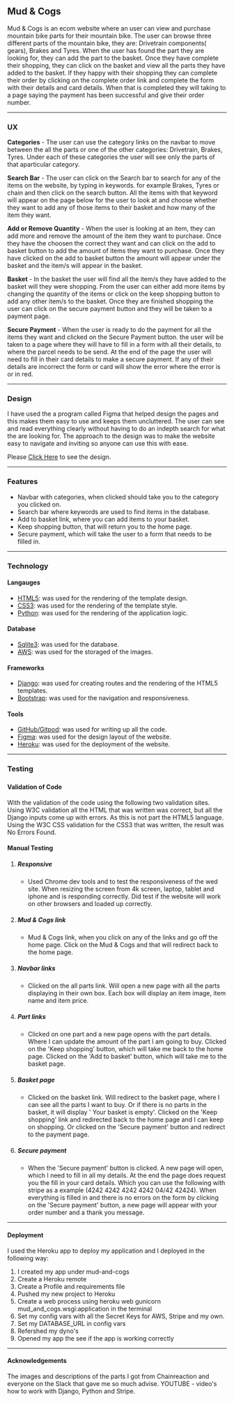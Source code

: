 <h2>Mud & Cogs</h2>

Mud & Cogs is an ecom website where an user can view and purchase mountain bike parts for their mountain bike.
The user can browse three different parts of the mountain bike, they are: Drivetrain components( gears), Brakes and
Tyres. When the user has found the part they are looking for, they can add the part to the basket. Once they have
complete their shopping, they can click on the basket and view all the parts they have added to the basket. If they
happy with their shopping they can complete their order by clicking on the complete order link and complete the form
with their details and card details. When that is completed they will taking to a page saying the payment has been 
successful and give their order number.

<hr/> 

<h3>UX</h3>

<strong>Categories</strong> - The user can use the category links on the navbar to move between the all the parts or one of the other categories:
                              Drivetrain, Brakes, Tyres. Under each of these categories the user will see only the parts of that aparticular category.

<strong>Search Bar</strong> - The user can click on the Search bar to search for any of the items on the website, by typing in keywords. for example 
                              Brakes, Tyres or chain and then click on the search button. All the items with that keyword will appear on the page below
                              for the user to look at and choose whether they want to add any of those items to their basket and how many of the item they want.
                                                
<strong>Add or Remove Quantity</strong> - When the user is looking at an item, they can add more and remove the amount of the item they want to purchase.
                                          Once they have the choosen the correct they want and can click on the add to basket button to add the amount of
                                          items they want to purchase. Once they have clicked on the add to basket button the amount will appear under the
                                          basket and the item/s will appear in the basket.

<strong>Basket</strong> - In the basket the user will find all the item/s they have added to the basket will they were shopping. From the user can either add
                          more items by changing the quantity of the items or click on the keep shopping button to add any other item/s to the basket.
                          Once they are finished shopping the user can click on the secure payment button and they will be taken to a payment page.

<strong>Secure Payment</strong> - When the user is ready to do the payment for all the items they want and clicked on the Secure Payment button.
                                  the user will be taken to a page where they will have to fill in a form with all their details, to where the parcel
                                  needs to be send. At the end of the page the user will need to fill in their card details to make a secure payment.
                                  If any of their details are incorrect the form or card will show the error where the error is or in red. 

<hr/> 

<h3>Design</h3>

I have used the a program called Figma that helped design the pages and this makes them easy to use and keeps them uncluttered.
The user can see and read everything clearly without having to do an indepth search for what the are looking for. The approach to the design was to make
the website easy to navigate and inviting so anyone can use this with ease.

Please <a href="">Click Here</a> to see the design.

<hr/> 

<h3>Features</h3>

<ul>
    <li>Navbar with categories, when clicked should take you to the category you clicked on.</li>
    <li>Search bar where keywords are used to find items in the database.</li>
    <li>Add to basket link, where you can add items to your basket.</li>
    <li>Keep shopping button, that will return you to the home page.</li>
    <li>Secure payment, which will take the user to a form that needs to be filled in.</li>
</ul>    

<hr/> 

<h3>Technology</h3>

<h4>Langauges</h4>
    <ul>
        <li><a href="https://developer.mozilla.org/en-US/docs/Web/Guide/HTML/HTML5">HTML5</a>: was used for the rendering of the template design.</li>
        <li><a href="https://www.w3schools.com/css/">CSS3</a>: was used for the rendering of the template style.</li>
        <li><a href="https://www.python.org/">Python</a>: was used for the rendering of the application logic.</li>
    </ul>
<h4>Database</h4>
    <ul>
        <li><a href="https://docs.python.org/3/library/sqlite3.html">Sqlite3</a>: was used for the database.</li>
        <li><a href="https://aws.amazon.com/console/">AWS</a>: was used for the storaged of the images.</li>
    </ul>   
<h4>Frameworks</h4>
    <ul>
        <li><a href="https://www.djangoproject.com/">Django</a>: was used for creating routes and the rendering of the HTML5 templates.</li>
        <li><a href="https://getbootstrap.com/">Bootstrap</a>: was used for the navigation and responsiveness.</li>
    </ul>
<h4>Tools</h4>
    <ul>
        <li><a href="https://git-scm.com/">GitHub/Gitpod</a>: was used for writing up all the code.</li>
        <li><a href="https://www.figma.com/">Figma</a>: was used for the design layout of the website.</li>
        <li><a href="https://www.heroku.com/">Heroku</a>: was used for the deployment of the website.</li>
    </ul>

<hr/>

<h3>Testing<h3>

<h4>Validation of Code</h4>

With the validation of the code using the following two validation sites. Using W3C validation all the HTML that was written was correct, but all the Django
inputs come up with errors. As this is not part the HTML5 language. Using the W3C CSS validation for the CSS3 that was written, the result was No Errors Found.

<h4>Manual Testing</h4>
<ol>
    <li>
        <h5>Responsive</h5>
        <ul>
            <li>
            Used Chrome dev tools and to test the responsiveness of the wed site. When resizing the screen from 4k screen, laptop, tablet and iphone
            and is responding correctly. Did test if the website will work on other browsers and loaded up correctly.
            </li>    
        </ul>
    </li>
    <li>
        <h5>Mud & Cogs link</h5>
            <ul>
                <li>
                Mud & Cogs link, when you click on any of the links and go off the home page. 
                Click on the Mud & Cogs and that will redirect back to the home page.
                </li>  
            </ul>
    </li>
    <li>
        <h5>Navbar links</h5>
            <ul>
                <li>
                Clicked on the all parts link.
                Will open a new page with all the parts displaying in their own box.
                Each box will display an item image, item name and item price.
                </li>    
            </ul>
    </li>
    <li>
        <h5>Part links</h5>
            <ul>
                <li>
                Clicked on one part and a new page opens with the part details.
                Where I can update the amount of the part I am going to buy.
                Clicked on the 'Keep shopping' button, which will take me back to the home page.
                Clicked on the 'Add to basket' button, which will take me to the basket page.
                </li>    
            </ul>
    </li>
    <li>
        <h5>Basket page</h5>
            <ul>
                <li>
                Clicked on the basket link.
                Will redirect to the basket page, where I can see all the parts I want to buy.
                Or if there is no parts in the basket, it will display ' Your basket is empty'.
                Clicked on the 'Keep shopping' link and redirected back to the home page and I can keep on shopping.
                Or clicked on the 'Secure payment' button and redirect to the payment page.
                </li>    
            </ul>
    </li>
    <li>
        <h5>Secure payment</h5>
            <ul>
                <li>
                When the 'Secure payment' button is clicked.
                A new page will open, which I need to fill in all my details.
                At the end the page does request you the fill in your card details.
                Which you can use the following with stripe as a example (4242 4242 4242 4242 04/42 42424).
                When everything is filled in and there is no errors on the form by clicking on the 'Secure payment'
                button, a new page will appear with your order number and a thank you message.
                </li>    
            </ul>
    </li> 
</ol>

<hr/>

<h4>Deployment</h4>

I used the Heroku app to deploy my application and I deployed in the following way:
<ol>
    <li>I created my app under mud-and-cogs</li>
    <li>Create a Heroku remote</li>
    <li>Create a Profile and requirements file</li>
    <li>Pushed my new project to Heroku</li>
    <li>Create a web process using heroku web gunicorn mud_and_cogs.wsgi:application in the terminal</li>
    <li>Set my config vars with all the Secret Keys for AWS, Stripe and my own.</li>
    <li>Set my DATABASE_URL in config vars</li>
    <li>Refershed my dyno's</li>
    <li>Opened my app the see if the app is working correctly</li>
</ol>    

<hr/>

<h4>Acknowledgements</h4>

The images and descriptions of the parts I got from Chainreaction and everyone on the Slack that gave me so much advise. 
YOUTUBE - video's how to work with Django, Python and Stripe. 